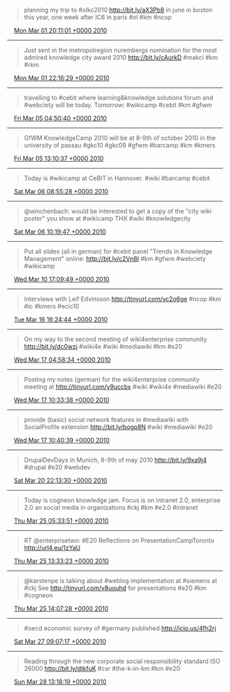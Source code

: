 > planning my trip to #olkc2010 http://bit.ly/aX3Pb8 in june in boston this year, one week after IC6 in paris #ol #km #ncop

<img src="media/tweet.ico" width="12" /> [Mon Mar 01 20:11:01 +0000 2010](https://twitter.com/SimonDueckert/status/9839602208)

----

> Just sent in the metropolregion nurembergs nomination for the most admired knowledge city award 2010 http://bit.ly/cAurkD #makci #km #rkm

<img src="media/tweet.ico" width="12" /> [Mon Mar 01 22:16:29 +0000 2010](https://twitter.com/SimonDueckert/status/9844281795)

----

> travelling to #cebit where learning&knowledge solutions forum and #webciety will be today. Tomorrow: #wikicamp #cebit #km #gfwm

<img src="media/tweet.ico" width="12" /> [Fri Mar 05 04:50:40 +0000 2010](https://twitter.com/SimonDueckert/status/10009618924)

----

> GfWM KnowledgeCamp 2010 will be at 8-9th of october 2010 in the university of passau #gkc10 #gkc09 #gfwm #barcamp #km #kmers

<img src="media/tweet.ico" width="12" /> [Fri Mar 05 13:10:37 +0000 2010](https://twitter.com/SimonDueckert/status/10023107360)

----

> Today is #wikicamp at CeBIT in Hannover. #wiki #barcamp #cebit

<img src="media/tweet.ico" width="12" /> [Sat Mar 06 08:55:28 +0000 2010](https://twitter.com/SimonDueckert/status/10066574902)

----

> @winchenbach: would be interested to get a copy of the "city wiki poster" you show at #wikicamp THX #wiki #knowledgecity

<img src="media/tweet.ico" width="12" /> [Sat Mar 06 10:19:47 +0000 2010](https://twitter.com/SimonDueckert/status/10068453778)

----

> Put all slides (all in german) for #cebit panel "Trends in Knowledge Management" online: http://bit.ly/c2Vn8I #km #gfwm #webciety #wikicamp

<img src="media/tweet.ico" width="12" /> [Wed Mar 10 17:09:49 +0000 2010](https://twitter.com/SimonDueckert/status/10279962923)

----

> Interviews with Leif Edvinsson http://tinyurl.com/yc2o6ge #ncop #km #ic #kmers #ecic10

<img src="media/tweet.ico" width="12" /> [Tue Mar 16 16:24:44 +0000 2010](https://twitter.com/SimonDueckert/status/10576852500)

----

> On my way to the second meeting of wiki4enterprise community http://bit.ly/dc0wzi #wiki4e #wiki #mediawiki #km #e20

<img src="media/tweet.ico" width="12" /> [Wed Mar 17 04:58:34 +0000 2010](https://twitter.com/SimonDueckert/status/10606811035)

----

> Posting my notes (german) for the wiki4enterprise community meeting at http://tinyurl.com/y9uccbx #wiki #wiki4e #mediawiki #e20

<img src="media/tweet.ico" width="12" /> [Wed Mar 17 10:33:38 +0000 2010](https://twitter.com/SimonDueckert/status/10615573359)

----

> provide (basic) social network features in #mediawiki with SocialProfile extension http://bit.ly/bogp8N #wiki #mediawiki #e20

<img src="media/tweet.ico" width="12" /> [Wed Mar 17 10:40:39 +0000 2010](https://twitter.com/SimonDueckert/status/10615754290)

----

> DrupalDevDays in Munich, 8-9th of may 2010 http://bit.ly/9xa9j4 #drupal #e20 #webdev

<img src="media/tweet.ico" width="12" /> [Sat Mar 20 22:13:30 +0000 2010](https://twitter.com/SimonDueckert/status/10792175589)

----

> Today is cogneon knowledge jam. Focus is on intranet 2.0, enterprise 2.0 an social media in organizations #ckj #km #e2.0 #intranet

<img src="media/tweet.ico" width="12" /> [Thu Mar 25 05:33:51 +0000 2010](https://twitter.com/SimonDueckert/status/11020184701)

----

> RT @enterprisetwo: #E20 Reflections on PresentationCampToronto http://url4.eu/1zYaU

<img src="media/tweet.ico" width="12" /> [Thu Mar 25 13:33:23 +0000 2010](https://twitter.com/SimonDueckert/status/11034012676)

----

> @karstenpe is talking about #weblog implementation at #siemens at #ckj See http://tinyurl.com/y8uouhd for presentations #e20 #km #cogneon

<img src="media/tweet.ico" width="12" /> [Thu Mar 25 14:07:28 +0000 2010](https://twitter.com/SimonDueckert/status/11035497802)

----

> #oecd economic survey of #germany published http://icio.us/4fh2rj

<img src="media/tweet.ico" width="12" /> [Sat Mar 27 09:07:17 +0000 2010](https://twitter.com/SimonDueckert/status/11136392703)

----

> Reading through the new corporate social responsibility standard ISO 26000 http://bit.ly/dtkfuK #csr #the-k-in-km #km #e20

<img src="media/tweet.ico" width="12" /> [Sun Mar 28 13:18:19 +0000 2010](https://twitter.com/SimonDueckert/status/11193845745)